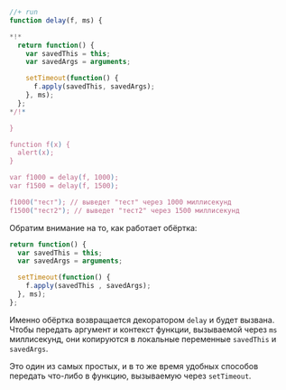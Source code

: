 

```js
//+ run
function delay(f, ms) {

*!*
  return function() {
    var savedThis = this;
    var savedArgs = arguments;

    setTimeout(function() {
      f.apply(savedThis, savedArgs);
    }, ms);
  };
*/!*

}

function f(x) {
  alert(x);
}

var f1000 = delay(f, 1000);
var f1500 = delay(f, 1500);

f1000("тест"); // выведет "тест" через 1000 миллисекунд
f1500("тест2"); // выведет "тест2" через 1500 миллисекунд
```

Обратим внимание на то, как работает обёртка:

```js
return function() {
  var savedThis = this;
  var savedArgs = arguments;

  setTimeout(function() {
    f.apply(savedThis , savedArgs);
  }, ms);
};
```

Именно обёртка возвращается декоратором `delay` и будет вызвана. Чтобы передать аргумент и контекст функции, вызываемой через `ms` миллисекунд, они копируются в локальные переменные `savedThis` и `savedArgs`. 

Это один из самых простых, и в то же время удобных способов передать что-либо в функцию, вызываемую через `setTimeout`.